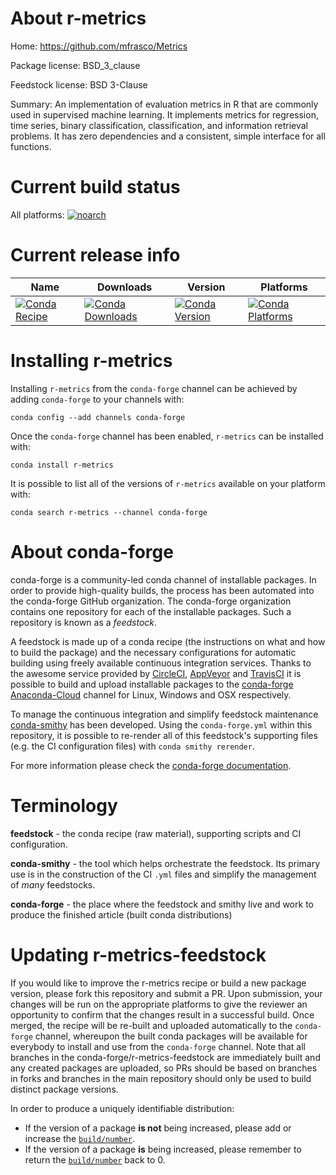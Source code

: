 About r-metrics
===============

Home: https://github.com/mfrasco/Metrics

Package license: BSD_3_clause

Feedstock license: BSD 3-Clause

Summary: An implementation of evaluation metrics in R that are commonly used in supervised machine learning. It implements metrics for regression, time series, binary classification, classification, and information retrieval problems. It has zero dependencies and a consistent, simple interface for all functions.



Current build status
====================

All platforms:
[![noarch](https://img.shields.io/circleci/project/github/conda-forge/r-metrics-feedstock/master.svg?label=noarch)](https://circleci.com/gh/conda-forge/r-metrics-feedstock)

Current release info
====================

| Name | Downloads | Version | Platforms |
| --- | --- | --- | --- |
| [![Conda Recipe](https://img.shields.io/badge/recipe-r--metrics-green.svg)](https://anaconda.org/conda-forge/r-metrics) | [![Conda Downloads](https://img.shields.io/conda/dn/conda-forge/r-metrics.svg)](https://anaconda.org/conda-forge/r-metrics) | [![Conda Version](https://img.shields.io/conda/vn/conda-forge/r-metrics.svg)](https://anaconda.org/conda-forge/r-metrics) | [![Conda Platforms](https://img.shields.io/conda/pn/conda-forge/r-metrics.svg)](https://anaconda.org/conda-forge/r-metrics) |

Installing r-metrics
====================

Installing `r-metrics` from the `conda-forge` channel can be achieved by adding `conda-forge` to your channels with:

```
conda config --add channels conda-forge
```

Once the `conda-forge` channel has been enabled, `r-metrics` can be installed with:

```
conda install r-metrics
```

It is possible to list all of the versions of `r-metrics` available on your platform with:

```
conda search r-metrics --channel conda-forge
```


About conda-forge
=================

conda-forge is a community-led conda channel of installable packages.
In order to provide high-quality builds, the process has been automated into the
conda-forge GitHub organization. The conda-forge organization contains one repository
for each of the installable packages. Such a repository is known as a *feedstock*.

A feedstock is made up of a conda recipe (the instructions on what and how to build
the package) and the necessary configurations for automatic building using freely
available continuous integration services. Thanks to the awesome service provided by
[CircleCI](https://circleci.com/), [AppVeyor](https://www.appveyor.com/)
and [TravisCI](https://travis-ci.org/) it is possible to build and upload installable
packages to the [conda-forge](https://anaconda.org/conda-forge)
[Anaconda-Cloud](https://anaconda.org/) channel for Linux, Windows and OSX respectively.

To manage the continuous integration and simplify feedstock maintenance
[conda-smithy](https://github.com/conda-forge/conda-smithy) has been developed.
Using the ``conda-forge.yml`` within this repository, it is possible to re-render all of
this feedstock's supporting files (e.g. the CI configuration files) with ``conda smithy rerender``.

For more information please check the [conda-forge documentation](https://conda-forge.org/docs/).

Terminology
===========

**feedstock** - the conda recipe (raw material), supporting scripts and CI configuration.

**conda-smithy** - the tool which helps orchestrate the feedstock.
                   Its primary use is in the construction of the CI ``.yml`` files
                   and simplify the management of *many* feedstocks.

**conda-forge** - the place where the feedstock and smithy live and work to
                  produce the finished article (built conda distributions)


Updating r-metrics-feedstock
============================

If you would like to improve the r-metrics recipe or build a new
package version, please fork this repository and submit a PR. Upon submission,
your changes will be run on the appropriate platforms to give the reviewer an
opportunity to confirm that the changes result in a successful build. Once
merged, the recipe will be re-built and uploaded automatically to the
`conda-forge` channel, whereupon the built conda packages will be available for
everybody to install and use from the `conda-forge` channel.
Note that all branches in the conda-forge/r-metrics-feedstock are
immediately built and any created packages are uploaded, so PRs should be based
on branches in forks and branches in the main repository should only be used to
build distinct package versions.

In order to produce a uniquely identifiable distribution:
 * If the version of a package **is not** being increased, please add or increase
   the [``build/number``](https://conda.io/docs/user-guide/tasks/build-packages/define-metadata.html#build-number-and-string).
 * If the version of a package **is** being increased, please remember to return
   the [``build/number``](https://conda.io/docs/user-guide/tasks/build-packages/define-metadata.html#build-number-and-string)
   back to 0.
